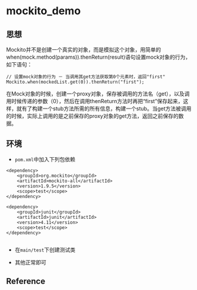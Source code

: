 # mockito_demo


## 思想

Mockito并不是创建一个真实的对象，而是模拟这个对象，用简单的when(mock.method(params)).thenReturn(result)语句设置mock对象的行为，如下语句：

```
// 设置mock对象的行为 － 当调用其get方法获取第0个元素时，返回"first"
Mockito.when(mockedList.get(0)).thenReturn("first");
```

在Mock对象的时候，创建一个proxy对象，保存被调用的方法名（get），以及调用时候传递的参数（0），然后在调用thenReturn方法时再把“first”保存起来，这样，就有了构建一个stub方法所需的所有信息，构建一个stub。当get方法被调用的时候，实际上调用的是之前保存的proxy对象的get方法，返回之前保存的数据。


## 环境

* `pom.xml`中加入下列包依赖

```
<dependency>
    <groupId>org.mockito</groupId>
    <artifactId>mockito-all</artifactId>
    <version>1.9.5</version>
    <scope>test</scope>
</dependency>

<dependency>
    <groupId>junit</groupId>
    <artifactId>junit</artifactId>
    <version>4.11</version>
    <scope>test</scope>
</dependency>
        
```


* 在`main/test`下创建测试类

* 其他正常即可


## Reference

